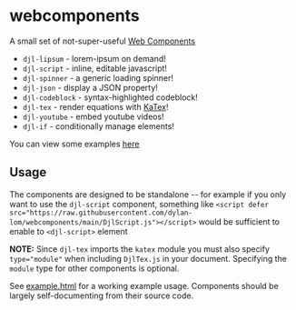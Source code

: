 # webcomponents

A small set of not-super-useful [Web Components][1]

* `djl-lipsum`    - lorem-ipsum on demand!
* `djl-script`    - inline, editable javascript!
* `djl-spinner`   - a generic loading spinner!
* `djl-json`      - display a JSON property!
* `djl-codeblock` - syntax-highlighted codeblock!
* `djl-tex`       - render equations with [KaTex][2]!
* `djl-youtube`   - embed youtube videos!
* `djl-if`        - conditionally manage elements!

You can view some examples [here](https://dylan-lom.github.io/webcomponents/example.html)

## Usage

The components are designed to be standalone -- for example if you
only want to use the `djl-script` component, something like 
`<script defer src="https://raw.githubusercontent.com/dylan-lom/webcomponents/main/DjlScript.js"></script>`
would be sufficient to enable to `<djl-script>` element

**NOTE:** Since `djl-tex` imports the `katex` module you must also specify
`type="module"` when including `DjlTex.js` in your document. Specifying
the `module` type for other components is optional.

See [example.html](example.html) for a working example usage. Components
should be largely self-documenting from their source code.

[1]: https://developer.mozilla.org/en-US/docs/Web/Web_Components
[2]: https://github.com/KaTeX/KaTeX

